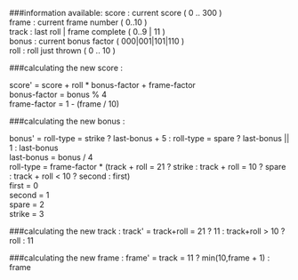 
###information available:
score  : current score ( 0 .. 300 )  
frame  : current frame number ( 0..10 )  
track  : last roll | frame complete  ( 0..9 | 11 )  
bonus  : current bonus factor    ( 000|001|101|110 )   
roll   : roll just thrown ( 0 .. 10 )  

###calculating the new score :

score' = score + roll * bonus-factor + frame-factor  
bonus-factor = bonus % 4   
frame-factor = 1 - (frame / 10)   

###calculating the new bonus :

bonus' = roll-type = strike ? last-bonus + 5 : roll-type = spare ? last-bonus || 1 : last-bonus   
last-bonus = bonus / 4  
roll-type = frame-factor * (track + roll = 21 ? strike : track + roll = 10 ? spare : track + roll < 10 ? second : first)  
first  = 0  
second = 1    
spare  = 2  
strike = 3  

###calculating the new track :
track' = track+roll = 21 ? 11 : track+roll > 10 ? roll : 11   

###calculating the new frame :
frame' = track = 11 ? min(10,frame + 1) : frame   

